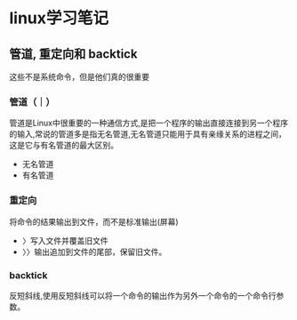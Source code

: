 linux学习笔记
===========

## 管道, 重定向和 backtick

这些不是系统命令，但是他们真的很重要

### 管道（｜）

管道是Linux中很重要的一种通信方式,是把一个程序的输出直接连接到另一个程序的输入,常说的管道多是指无名管道,无名管道只能用于具有亲缘关系的进程之间，这是它与有名管道的最大区别。

* 无名管道
* 有名管道

### 重定向

将命令的结果输出到文件，而不是标准输出(屏幕)

* 〉写入文件并覆盖旧文件
* 〉〉输出追加到文件的尾部，保留旧文件。

### backtick

反短斜线,使用反短斜线可以将一个命令的输出作为另外一个命令的一个命令行参数。
